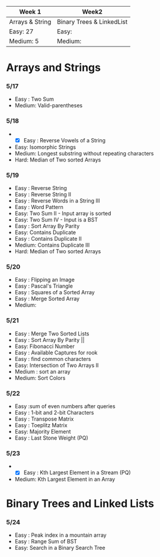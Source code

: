 Week 1  | Week2
------------ | -------------  
Arrays & String | Binary Trees & LinkedList
Easy: 27 | Easy: 
Medium: 5 | Medium: 


# Arrays and Strings

### 5/17 
* Easy : Two Sum
* Medium: Valid-parentheses

### 5/18
* -[x] Easy : Reverse Vowels of a String
* Easy: Isomorphic Strings
* Medium: Longest substring without repeating characters
* Hard: Median of Two sorted Arrays

### 5/19
* Easy : Reverse String
* Easy : Reverse String II
* Easy : Reverse Words in a String III
* Easy : Word Pattern
* Easy: Two Sum II - Input array is sorted
* Easy: Two Sum IV - Input is a BST
* Easy : Sort Array By Parity
* Easy: Contains Duplicate
* Easy : Contains Duplicate II
* Medium: Contains Duplicate III
* Hard: Median of Two sorted Arrays

### 5/20
* Easy : Flipping an Image
* Easy : Pascal's Triangle
* Easy : Squares of a Sorted Array
* Easy : Merge Sorted Array
* Medium:

### 5/21
* Easy : Merge Two Sorted Lists
* Easy : Sort Array By Parity ||
* Easy: Fibonacci Number
* Easy : Available Captures for rook
* Easy : find common characters
* Easy: Intersection of Two Arrays II
* Medium : sort an array
* Medium: Sort Colors

### 5/22
* Easy :sum of even numbers after queries
* Easy : 1-bit and 2-bit Characters
* Easy : Transpose Matrix
* Easy :  Toeplitz Matrix
* Easy: Majority Element
* Easy : Last Stone Weight (PQ)

### 5/23
* -[x] Easy : Kth Largest Element in a Stream (PQ)
* Medium: Kth Largest Element in an Array

# Binary Trees and Linked Lists
### 5/24
* Easy : Peak index in a mountain array
* Easy : Range Sum of BST
* Easy: Search in a Binary Search Tree
